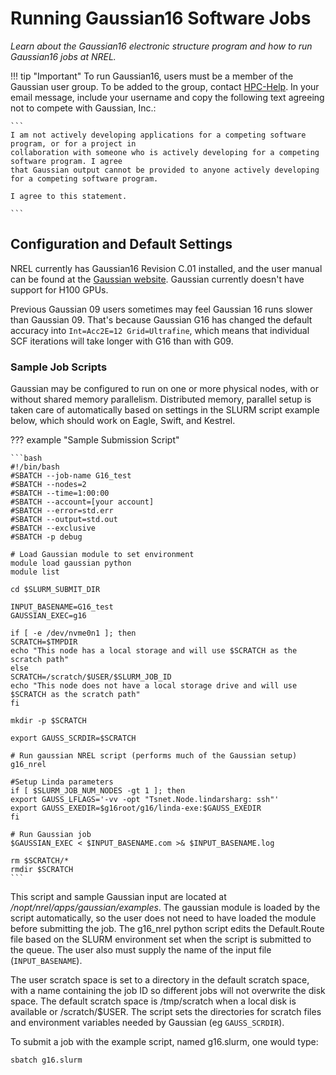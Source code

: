 # Running Gaussian16 Software Jobs

*Learn about the Gaussian16 electronic structure program and how to run Gaussian16 jobs at NREL.*

!!! tip "Important"
	 To run Gaussian16, users must be a member of the Gaussian user group. To be added to the group, contact [HPC-Help](mailto:hpc-help@nrel.gov). In your email message, include your username and copy the following text agreeing not to compete with Gaussian, Inc.:

	```
	I am not actively developing applications for a competing software program, or for a project in 
	collaboration with someone who is actively developing for a competing software program. I agree 
	that Gaussian output cannot be provided to anyone actively developing for a competing software program.

  	I agree to this statement.

  	```

## Configuration and Default Settings

NREL currently has Gaussian16 Revision C.01 installed, and the user manual can be found at the [Gaussian website](https://gaussian.com/man).  Gaussian currently doesn't have support for H100 GPUs.

Previous Gaussian 09 users sometimes may feel Gaussian 16 runs slower than Gaussian 09. That's because Gaussian G16 has changed the default accuracy into `Int=Acc2E=12 Grid=Ultrafine`, which means that individual SCF iterations will take longer with G16 than with G09. 

### Sample Job Scripts

Gaussian may be configured to run on one or more physical nodes, with or without shared memory parallelism. Distributed memory, parallel setup is taken care of automatically based on settings in the SLURM script example below, which should work on Eagle, Swift, and Kestrel.

??? example "Sample Submission Script"

	```bash
	#!/bin/bash
	#SBATCH --job-name G16_test
	#SBATCH --nodes=2
	#SBATCH --time=1:00:00
	#SBATCH --account=[your account]
	#SBATCH --error=std.err
	#SBATCH --output=std.out
	#SBATCH --exclusive
	#SBATCH -p debug
	
	# Load Gaussian module to set environment
	module load gaussian python
	module list
	
	cd $SLURM_SUBMIT_DIR
	
	INPUT_BASENAME=G16_test
	GAUSSIAN_EXEC=g16
	
	if [ -e /dev/nvme0n1 ]; then
	SCRATCH=$TMPDIR
	echo "This node has a local storage and will use $SCRATCH as the scratch path"
	else
	SCRATCH=/scratch/$USER/$SLURM_JOB_ID
	echo "This node does not have a local storage drive and will use $SCRATCH as the scratch path"
	fi
	
	mkdir -p $SCRATCH
	
	export GAUSS_SCRDIR=$SCRATCH
	
	# Run gaussian NREL script (performs much of the Gaussian setup)
	g16_nrel
	
	#Setup Linda parameters
	if [ $SLURM_JOB_NUM_NODES -gt 1 ]; then 
	export GAUSS_LFLAGS='-vv -opt "Tsnet.Node.lindarsharg: ssh"' 
	export GAUSS_EXEDIR=$g16root/g16/linda-exe:$GAUSS_EXEDIR 
	fi 
	
	# Run Gaussian job 
	$GAUSSIAN_EXEC < $INPUT_BASENAME.com >& $INPUT_BASENAME.log 
	
	rm $SCRATCH/*
	rmdir $SCRATCH
	```

This script and sample Gaussian input are located at */nopt/nrel/apps/gaussian/examples*. The gaussian module is loaded by the script automatically, so the user does not need to have loaded the module before submitting the job. The g16_nrel python script edits the Default.Route file based on the SLURM environment set when the script is submitted to the queue. The user also must supply the name of the input file (`INPUT_BASENAME`). 

The user scratch space is set to a directory in the default scratch space, with a name containing the job ID so different jobs will not overwrite the disk space. The default scratch space is /tmp/scratch when a local disk is available or /scratch/$USER. The script sets the directories for scratch files and environment variables needed by Gaussian (eg `GAUSS_SCRDIR`).

To submit a job with the example script, named g16.slurm, one would type:

`sbatch g16.slurm`

